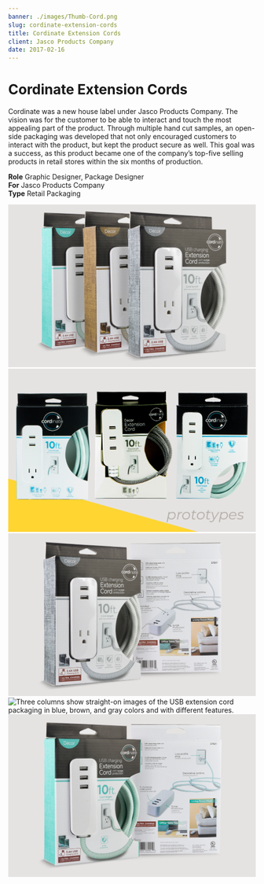```yaml
---
banner: ./images/Thumb-Cord.png
slug: cordinate-extension-cords
title: Cordinate Extension Cords
client: Jasco Products Company
date: 2017-02-16
---
```


# Cordinate Extension Cords

Cordinate was a new house label under Jasco Products Company. The vision was for the customer to be able to interact and touch the most appealing part of the product. Through multiple hand cut samples, an open-side packaging was developed that not only encouraged customers to interact with the product, but kept the product secure as well. This goal was a success, as this product became one of the company’s top-five selling products in retail stores within the six months of production.

**Role** Graphic Designer, Package Designer  
**For** Jasco Products Company  
**Type** Retail Packaging

![A blue, brown, and gray packages for USB extension cords stand carefully angled against a neutral background.](./images/Pieces-Cord-01.png)  
![Three different but similar packages show different packaging prototypes for USB extension cords.](./images/Pieces-Cord-02-Prototype.png "Hand-assembled prototypes to test packaging viability.")  
![Packaging for a gray 10ft. USB extension cord with a braided fabric cable is displayed against a neutral background.](./images/Pieces-Cord-03.png)  
![Three columns show straight-on images of the USB extension cord packaging in blue, brown, and gray colors and with different features.](./images/Pieces-Cord-05-Big.png "Full spectrum of products in the line.")  
![Packaging for a blue 10ft. USB extension cord with a braided fabric cable is displayed against a neutral background.](./images/Pieces-Cord-06.png)
